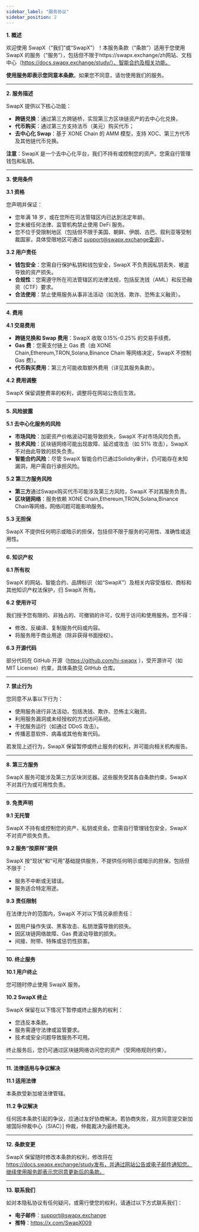 ```yaml
---
sidebar_label: "服务协议"
sidebar_position: 2
---
```



**1. 概述**

欢迎使用 SwapX（“我们”或“SwapX”）！本服务条款（“条款”）适用于您使用 SwapX 的服务（“服务”），包括但不限于https://swapx.exchange/zh网站、文档中心（https://docs.swapx.exchange/study/）、智能合约及相关功能。

**使用服务即表示您同意本条款**。如果您不同意，请勿使用我们的服务。

---

**2. 服务描述**

SwapX 提供以下核心功能：

- **跨链兑换**：通过第三方跨链桥，实现第三方区块链资产的去中心化兑换，
- **代币购买**：通过第三方支持法币（美元）购买代币；
- **去中心化 Swap**：基于 XONE Chain 的 AMM 模型，支持 XOC、第三方代币及其他链代币兑换。

**注意**：SwapX 是一个去中心化平台，我们不持有或控制您的资产。您需自行管理钱包和私钥。

---

**3. 使用条件**

**3.1 资格**

您声明并保证：

- 您年满 18 岁，或在您所在司法管辖区内已达到法定年龄。
- 您未被任何法律、监管机构禁止使用 DeFi 服务。
- 您不位于受限制地区（包括但不限于美国、朝鲜、伊朗、古巴、叙利亚等受制裁国家，具体受限地区可通过 support@swapx.exchange查询）。

**3.2 用户责任**

- **钱包安全**：您需自行保护私钥和钱包安全，SwapX 不负责因私钥丢失、被盗导致的资产损失。
- **合规性**：您需遵守所在司法管辖区的法律法规，包括反洗钱（AML）和反恐融资（CTF）要求。
- **合法使用**：禁止使用服务从事非法活动（如洗钱、欺诈、恐怖主义融资）。

---

**4. 费用**

**4.1 交易费用**

- **跨链兑换和 Swap 费用**：SwapX 收取 0.15%-0.25% 的交易手续费。
- **Gas 费**：您需支付链上 Gas 费（由 XONE Chain,Ethereum,TRON,Solana,Binance Chain 等网络决定，SwapX 不控制 Gas 费）。
- **代币购买费用**：第三方可能收取额外费用（详见其服务条款）。

**4.2 费用调整**

SwapX 保留调整费率的权利，调整将在网站公告后生效。

---

**5. 风险披露**

**5.1 去中心化服务的风险**

- **市场风险**：加密资产价格波动可能导致损失，SwapX 不对市场风险负责。
- **技术风险**：区块链网络可能出现故障、延迟或攻击（如 51% 攻击），SwapX 不对由此导致的损失负责。
- **智能合约风险**：尽管 SwapX 智能合约已通过Solidity审计，仍可能存在未知漏洞，用户需自行承担风险。

**5.2 第三方服务风险**

- **第三方**通过Swapx购买代币可能涉及第三方风险，SwapX 不对其服务负责。
- **区块链网络**：服务依赖 XONE Chain,Ethereum,TRON,Solana,Binance Chain等网络，网络问题可能影响服务。

**5.3 无担保**

SwapX 不提供任何明示或暗示的担保，包括但不限于服务的可用性、准确性或适用性。

---

**6. 知识产权**

**6.1 所有权**

SwapX 的网站、智能合约、品牌标识（如“SwapX”）及相关内容受版权、商标和其他知识产权法保护，归 SwapX 所有。

**6.2 使用许可**

我们授予您有限的、非独占的、可撤销的许可，仅用于访问和使用服务。您不得：

- 修改、反编译、复制服务代码或内容。
- 将服务用于商业用途（除非获得书面授权）。

**6.3 开源代码**

部分代码在 GitHub 开源（https://github.com/hi-swapx ），受开源许可（如 MIT License）约束，具体条款见 GitHub 仓库。

---

**7. 禁止行为**

您同意不从事以下行为：

- 使用服务进行非法活动，包括洗钱、欺诈、恐怖主义融资。
- 利用服务漏洞或未经授权的方式访问系统。
- 干扰服务运行（如通过 DDoS 攻击）。
- 传播恶意软件、病毒或其他有害代码。

若发现上述行为，SwapX 保留暂停或终止服务的权利，并可能向相关机构报告。

---

**8. 第三方服务**

SwapX 服务可能涉及第三方区块浏览器。这些服务受其各自条款约束，SwapX 不对其行为或可用性负责。

---

**9. 免责声明**

**9.1 无托管**

SwapX 不持有或控制您的资产、私钥或资金。您需自行管理钱包安全，SwapX 不对资产损失负责。

**9.2 服务“按原样”提供**

SwapX 按“现状”和“可用”基础提供服务，不提供任何明示或暗示的担保，包括但不限于：

- 服务不中断或无错误。
- 服务适合特定用途。

**9.3 责任限制**

在法律允许的范围内，SwapX 不对以下情况承担责任：

- 因用户操作失误、黑客攻击、私钥泄露导致的损失。
- 因区块链网络故障、Gas 费波动导致的损失。
- 间接、附带、特殊或惩罚性损害。

---

**10. 终止服务**

**10.1 用户终止**

您可随时停止使用 SwapX 服务。

**10.2 SwapX 终止**

SwapX 保留在以下情况下暂停或终止服务的权利：

- 您违反本条款。
- 服务需遵守法律或监管要求。
- 技术或安全问题导致服务不可用。

终止服务后，您仍可通过区块链网络访问您的资产（受网络规则约束）。

---

**11. 法律适用与争议解决**

**11.1 适用法律**

本条款受新加坡法律管辖。

**11.2 争议解决**

任何因本条款引起的争议，应通过友好协商解决。若协商失败，双方同意提交新加坡国际仲裁中心（SIAC）] 仲裁，仲裁裁决为最终裁决。

---

**12. 条款变更**

SwapX 保留随时修改本条款的权利，修改将在 https://docs.swapx.exchange/study发布，并通过网站公告或电子邮件通知您。继续使用服务即表示您同意更新后的条款。

---

**13. 联系我们**

如对本隐私协议有任何疑问，或需行使您的权利，请通过以下方式联系我们：

- **电子邮件**：support@swapx.exchange
- **推特**：https://x.com/SwapX009